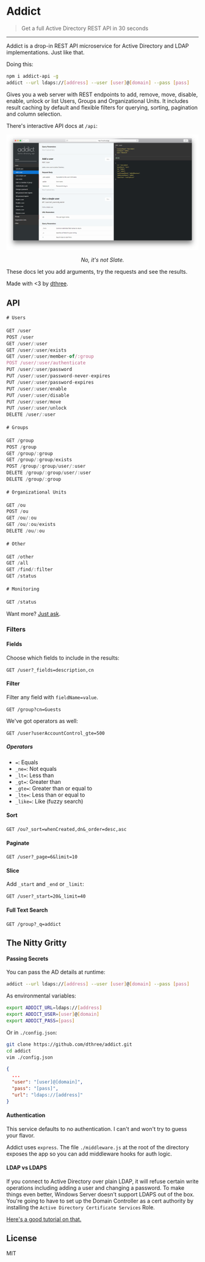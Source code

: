 # Addict

> Get a full Active Directory REST API in 30 seconds

---

Addict is a drop-in REST API microservice for Active Directory and LDAP implementations. Just like that.

Doing this:

```bash
npm i addict-api -g
addict --url ldaps://[address] --user [user]@[domain] --pass [pass]
```

Gives you a web server with REST endpoints to add, remove, move, disable, enable, unlock or list Users, Groups and Organizational Units. It includes result caching by default and flexible filters for querying, sorting, pagination and column selection.

There's interactive API docs at `/api`:

<p align="center"><img src="https://raw.githubusercontent.com/thoughtbrew/img/master/addict-api.png" width=700 alt="Screenshot of API docs for Addict."></p>

<p align="center"><em>No, it's not Slate.</em></p>

These docs let you add arguments, try the requests and see the results.

Made with <3 by [dthree](https://github.com/dthree).

## API

```js
# Users

GET /user
POST /user
GET /user/:user
GET /user/:user/exists
GET /user/:user/member-of/:group
POST /user/:user/authenticate
PUT /user/:user/password
PUT /user/:user/password-never-expires
PUT /user/:user/password-expires
PUT /user/:user/enable
PUT /user/:user/disable
PUT /user/:user/move
PUT /user/:user/unlock
DELETE /user/:user

# Groups

GET /group
POST /group
GET /group/:group
GET /group/:group/exists
POST /group/:group/user/:user
DELETE /group/:group/user/:user
DELETE /group/:group

# Organizational Units

GET /ou
POST /ou
GET /ou/:ou
GET /ou/:ou/exists
DELETE /ou/:ou

# Other

GET /other
GET /all
GET /find/:filter
GET /status

# Monitoring

GET /status

```

Want more? [Just ask](https://github.com/dthree/addict/wiki/Roadmap).

### Filters

#### Fields

Choose which fields to include in the results:

`GET /user?_fields=description,cn`

#### Filter

Filter any field with `fieldName=value`.

`GET /group?cn=Guests`

We've got operators as well:

`GET /user?userAccountControl_gte=500`

##### Operators

 - `=`: Equals
 - `_ne=`: Not equals
 - `_lt=`: Less than
 - `_gt=`: Greater than
 - `_gte=`: Greater than or equal to
 - `_lte=`: Less than or equal to
 - `_like=`: Like (fuzzy search)

#### Sort

`GET /ou?_sort=whenCreated,dn&_order=desc,asc`

#### Paginate

`GET /user?_page=6&limit=10`

#### Slice

Add `_start` and `_end` or `_limit`:

`GET /user?_start=20&_limit=40`

#### Full Text Search

`GET /group?_q=addict`



## The Nitty Gritty

#### Passing Secrets

You can pass the AD details at runtime:

```bash
addict --url ldaps://[address] --user [user]@[domain] --pass [pass]
```

As environmental variables:

```bash
export ADDICT_URL=ldaps://[address]
export ADDICT_USER=[user]@[domain]
export ADDICT_PASS=[pass]
```

Or in `./config.json`:


```bash
git clone https://github.com/dthree/addict.git
cd addict
vim ./config.json
```

```json
{
  ...
  "user": "[user]@[domain]",
  "pass": "[pass]",
  "url": "ldaps://[address]"
}
```

#### Authentication

This service defaults to no authentication. I can't and won't try to guess your flavor.

Addict uses `express`. The file `./middleware.js` at the root of the directory exposes the app so you can add middleware hooks for auth logic.

#### LDAP vs LDAPS

If you connect to Active Directory over plain LDAP, it will refuse certain write operations including adding a user and changing a password. To make things even better, Windows Server doesn't support LDAPS out of the box. You're going to have to set up the Domain Controller as a cert authority by installing the `Active Directory Certificate Services` Role.

[Here's a good tutorial on that.](http://gregtechnobabble.blogspot.com/2012/11/enabling-ldap-ssl-in-windows-2012-part-1.html)


## License

MIT


